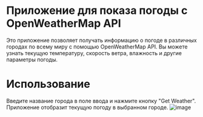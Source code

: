 # Приложение для показа погоды с OpenWeatherMap API
Это приложение позволяет получать информацию о погоде в различных городах по всему миру с помощью OpenWeatherMap API. Вы можете узнать текущую температуру, скорость ветра, влажность и другие параметры погоды.
# Использование
Введите название города в поле ввода и нажмите кнопку "Get Weather".
Приложение отобразит текущую погоду в выбранном городе.
![image](https://github.com/Daniil211/TestTaskHome/assets/93343255/afabb6f5-8695-4215-8fc9-66723f64ecc0)
